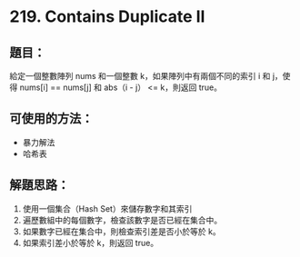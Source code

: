 # 219. Contains Duplicate II

## 題目：
給定一個整數陣列 nums 和一個整數 k，如果陣列中有兩個不同的索引 i 和 j，使得 nums[i] == nums[j] 和 abs（i - j） <= k，則返回 true。

## 可使用的方法：
- 暴力解法
- 哈希表

## 解題思路：
1. 使用一個集合（Hash Set）來儲存數字和其索引
2. 遍歷數組中的每個數字，檢查該數字是否已經在集合中。
3. 如果數字已經在集合中，則檢查索引差是否小於等於 k。
4. 如果索引差小於等於 k，則返回 true。

